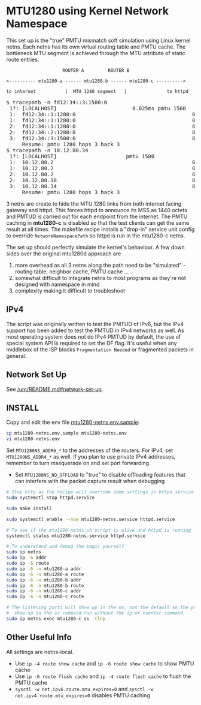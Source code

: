 # MTU1280 using Kernel Network Namespace
This set up is the "true" PMTU mismatch soft simulation using Linux kernel
netns. Each netns has its own virtual routing table and PMTU cache. The
bottleneck MTU segment is achieved through the MTU attribute of static route
entries.

```
                     ROUTER A         ROUTER B

<---------- mtu1280-a ------ mtu1280-b ------ mtu1280-c ---------->

to internet           |  MTU 1280 segment   |               to httpd
```

<pre>
$ tracepath -n fd12:34::3:1500:0
 1?: [LOCALHOST]                        0.025ms pmtu 1500
 1:  fd12:34::1:1280:0                                     0.128ms
 1:  fd12:34::1:1280:0                                     0.156ms
 2:  fd12:34::1:1280:0                                     0.244ms <b>pmtu 1280</b>
 2:  fd12:34::2:1280:0                                     0.235ms
 3:  fd12:34::3:1500:0                                     0.188ms reached
     Resume: pmtu 1280 hops 3 back 3
$ tracepath -n 10.12.80.34
 1?: [LOCALHOST]                      pmtu 1500
 1:  10.12.80.2                                            0.138ms
 1:  10.12.80.2                                            0.042ms
 2:  10.12.80.2                                            0.045ms <b>pmtu 1280</b>
 2:  10.12.80.18                                           0.055ms
 3:  10.12.80.34                                           0.051ms reached
     Resume: pmtu 1280 hops 3 back 3
</pre>

3 netns are create to hide the MTU 1280 links from both internet facing gateway
and httpd. This forces httpd to announce its MSS as 1440 octets and PMTUD is
carried out for each endpoint from the internet. The PMTU caching in
**mtu1280-c** is disabled so that the test clients can get the same result at
all times. The makefile recipe installs a "drop-in" service unit config to
override `NetworkNamespacePath` so httpd is run in the mtu1280-c netns.

The set up should perfectly simulate the kernel's behaviour. A few down sides
over the original mtu1280d approach are

1. more overhead as all 3 netns along the path need to be "simulated" -
   routing table, neighbor cache, PMTU cache ...
1. somewhat difficult to integrate netns to most programs as they're not
   designed with namespace in mind
1. complexity making it difficult to troubleshoot

## IPv4
The script was originally written to test the PMTUD of IPv6, but the IPv4
support has been added to test the PMTUD in IPv4 networks as well. As most
operating system does not do IPv4 PMTUD by default, the use of special system
API is required to set the DF flag. It's useful when any middlebox of the ISP
blocks `Fragmentation Needed` or fragmented packets in general.

## Network Set Up
See [/um/README.md#network-set-up](/um/README.md#network-set-up).

## INSTALL
Copy and edit the env file [mtu1280-netns.env.sample](mtu1280-netns.env.sample):

```sh
cp mtu1280-netns.env.sample mtu1280-netns.env
vi mtu1280-netns.env
```

Set `MTU1280NS_ADDR6_*` to the addresses of the routers. For IPv4, set
`MTU1280NS_ADDR4_*` as well. If you plan to use private IPv4 addresses, remember
to turn masquerade on and set port forwarding.

- Set `MTU1280NS_NO_OFFLOAD` to "true" to disable offloading features that
  can interfere with the packet capture result when debugging

```sh
# Stop http as the recipe will override some settings in httpd.service
sudo systemctl stop httpd.service

sudo make install

sudo systemctl enable --now mtu1280-netns.service httpd.service
```

```sh
# To see if the mtu1280-netns.sh script is alive and httpd is running
systemctl status mtu1280-netns.service httpd.service

# To understand and debug the magic yourself
sudo ip netns
sudo ip -6 addr
sudo ip -6 route
sudo ip -6 -n mtu1280-a addr
sudo ip -6 -n mtu1280-a route
sudo ip -6 -n mtu1280-b addr
sudo ip -6 -n mtu1280-b route
sudo ip -6 -n mtu1280-c addr
sudo ip -6 -n mtu1280-c route

# The listening ports will show up in the ns, not the default so the ports won't
#  show up in the ss command run without the ip or nsenter command
sudo ip netns exec mtu1280-c ss -tlnp
```

## Other Useful Info
All settings are netns-local.

- Use `ip -4 route show cache` and `ip -6 route show cache` to show PMTU cache
- Use `ip -6 route flush cache` and `ip -4 route flush cache` to flush the PMTU
  cache
- `sysctl -w net.ipv6.route.mtu_expires=0` and `sysctl -w
  net.ipv4.route.mtu_expires=0` disables PMTU caching
